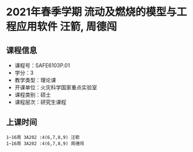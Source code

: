 # 2021年春季学期 流动及燃烧的模型与工程应用软件 汪箭, 周德闯






## 课程信息

- 课程号：SAFE6103P.01
- 学分：3
- 教学类型：理论课
- 开课单位：火灾科学国家重点实验室
- 课程类别：硕士
- 课程层次：研究生课程

## 上课时间

```
1~16周 3A202 :4(6,7,8,9) 汪箭
1~16周 3A202 :4(6,7,8,9) 周德闯
```

